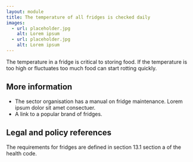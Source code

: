 ```yaml
---
layout: module
title: The temperature of all fridges is checked daily
images: 
  - url: placeholder.jpg
    alt: Lorem ipsum
  - url: placeholder.jpg
    alt: Lorem ipsum
---
```


The temperature in a fridge is critical to storing food. If the temperature is too high or fluctuates too much food can start rotting quickly.

## More information

- The sector organisation has a manual on fridge maintenance. Lorem ipsum dolor sit amet consectuer.
- A link to a popular brand of fridges.

## Legal and policy references 

The requirements for fridges are defined in section 13.1 section a of the health code.